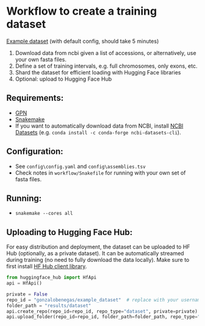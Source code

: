 # Workflow to create a training dataset
[Example dataset](https://huggingface.co/datasets/gonzalobenegas/example_dataset) (with default config, should take 5 minutes)
1. Download data from ncbi given a list of accessions, or alternatively, use your own fasta files.
2. Define a set of training intervals, e.g. full chromosomes, only exons, etc.
3. Shard the dataset for efficient loading with Hugging Face libraries
4. Optional: upload to Hugging Face Hub

## Requirements:
- [GPN](https://github.com/songlab-cal/gpn)
- [Snakemake](https://snakemake.github.io/)
- If you want to automatically download data from NCBI, install [NCBI Datasets](https://www.ncbi.nlm.nih.gov/datasets/docs/v2/download-and-install/) (e.g. `conda install -c conda-forge ncbi-datasets-cli`).

## Configuration:
- See `config\config.yaml` and `config\assemblies.tsv`
- Check notes in `workflow/Snakefile` for running with your own set of fasta files.

## Running:
- `snakemake --cores all`

## Uploading to Hugging Face Hub:
For easy distribution and deployment, the dataset can be uploaded to HF Hub (optionally, as a private dataset).
It can be automatically streamed during training (no need to fully download the data locally).
Make sure to first install [HF Hub client library](https://huggingface.co/docs/huggingface_hub/index).
```python
from huggingface_hub import HfApi
api = HfApi()

private = False
repo_id = "gonzalobenegas/example_dataset"  # replace with your username, dataset name
folder_path = "results/dataset"
api.create_repo(repo_id=repo_id, repo_type="dataset", private=private)
api.upload_folder(repo_id=repo_id, folder_path=folder_path, repo_type="dataset")
```
